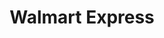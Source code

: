---
title: "Walmart Express"
url: /ciudad-de-mexico/walmart-express-calle-maximino-avila-camacho/
shop: supermercado
---